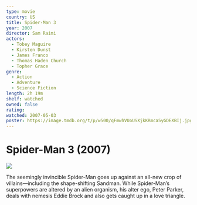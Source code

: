 ```yaml
---
type: movie
country: US
title: Spider-Man 3
year: 2007
director: Sam Raimi
actors:
  - Tobey Maguire
  - Kirsten Dunst
  - James Franco
  - Thomas Haden Church
  - Topher Grace
genre:
  - Action
  - Adventure
  - Science Fiction
length: 2h 19m
shelf: watched
owned: false
rating:
watched: 2007-05-03
poster: https://image.tmdb.org/t/p/w500/qFmwhVUoUSXjkKRmca5yGDEXBIj.jpg
---
```


# Spider-Man 3 (2007)

![](https://image.tmdb.org/t/p/w500/qFmwhVUoUSXjkKRmca5yGDEXBIj.jpg)

The seemingly invincible Spider-Man goes up against an all-new crop of villains—including the shape-shifting Sandman. While Spider-Man’s superpowers are altered by an alien organism, his alter ego, Peter Parker, deals with nemesis Eddie Brock and also gets caught up in a love triangle.